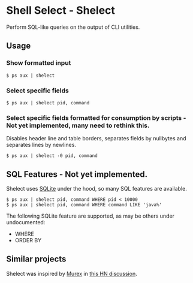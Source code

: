 
# Shell Select - Shelect

Perform SQL-like queries on the output of CLI utilities.

## Usage

### Show formatted input

```
$ ps aux | shelect
```

### Select specific fields

```
$ ps aux | shelect pid, command
```

### Select specific fields formatted for consumption by scripts - Not yet implemented, many need to rethink this.

Disables header line and table borders, separates fields by nullbytes and separates lines by newlines.

```
$ ps aux | shelect -0 pid, command
```


## SQL Features - Not yet implemented.

Shelect uses [SQLite](https://www.sqlite.org/) under the hood, so many SQL features are available.

```
$ ps aux | shelect pid, command WHERE pid < 10000
$ ps aux | shelect pid, command WHERE command LIKE 'java%'
```

The following SQLite feature are supported, as may be others under undocumented:

* WHERE
* ORDER BY


## Similar projects

Shelect was inspired by [Murex](https://github.com/lmorg/murex/) in [this HN discussion](https://news.ycombinator.com/item?id=30610532).

